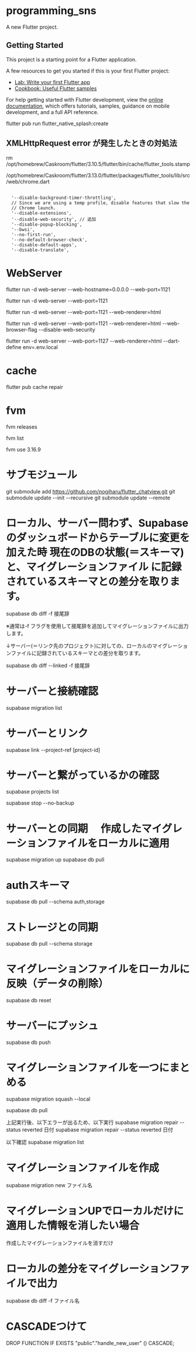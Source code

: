 # programming_sns

A new Flutter project.

## Getting Started

This project is a starting point for a Flutter application.

A few resources to get you started if this is your first Flutter project:

- [Lab: Write your first Flutter app](https://docs.flutter.dev/get-started/codelab)
- [Cookbook: Useful Flutter samples](https://docs.flutter.dev/cookbook)

For help getting started with Flutter development, view the
[online documentation](https://docs.flutter.dev/), which offers tutorials,
samples, guidance on mobile development, and a full API reference.


flutter pub run flutter_native_splash:create

## XMLHttpRequest error が発生したときの対処法
rm /opt/homebrew/Caskroom/flutter/3.10.5/flutter/bin/cache/flutter_tools.stamp 

/opt/homebrew/Caskroom/flutter/3.13.0/flutter/packages/flutter_tools/lib/src/web/chrome.dart 
##

      '--disable-background-timer-throttling',
      // Since we are using a temp profile, disable features that slow the
      // Chrome launch.
      '--disable-extensions',
      '--disable-web-security', // 追加
      '--disable-popup-blocking',
      '--bwsi',
      '--no-first-run',
      '--no-default-browser-check',
      '--disable-default-apps',
      '--disable-translate',

##



# WebServer
flutter run -d web-server --web-hostname=0.0.0.0 --web-port=1121

flutter run -d web-server --web-port=1121

flutter run -d web-server  --web-port=1121 --web-renderer=html

flutter run -d web-server  --web-port=1121 --web-renderer=html --web-browser-flag --disable-web-security

flutter run -d web-server  --web-port=1127 --web-renderer=html --dart-define env=.env.local

# cache
flutter pub cache repair

# fvm
fvm releases                             

fvm list    

fvm use 3.16.9 


# サブモジュール
git submodule add https://github.com/nogiharu/flutter_chatview.git
git submodule update --init --recursive
git submodule update --remote


# ローカル、サーバー問わず、Supabaseのダッシュボードからテーブルに変更を加えた時 現在のDBの状態(＝スキーマ)と、マイグレーションファイル に記録されているスキーマとの差分を取ります。

supabase db diff -f 接尾辞

※通常は-f フラグを使用して接尾辞を追加してマイグレーションファイルに出力します。

↓サーバー(＝リンク先のプロジェクト)に対しての、ローカルのマイグレーションファイルに記録されているスキーマとの差分を取ります。

supabase db diff --linked -f 接尾辞

# サーバーと接続確認
supabase migration list

# サーバーとリンク
supabase link --project-ref [project-id]

# サーバーと繋がっているかの確認
supabase projects list

supabase stop --no-backup

# サーバーとの同期　 作成したマイグレーションファイルをローカルに適用
supabase migration up
supabase db pull 

# authスキーマ
supabase db pull --schema auth,storage
# ストレージとの同期
supabase db pull --schema storage

# マイグレーションファイルをローカルに反映（データの削除）
supabase db reset 

# サーバーにプッシュ
supabase db push

# マイグレーションファイルを一つにまとめる
supabase migration squash --local

supabase db pull 

上記実行後、以下エラーが出るため、以下実行
supabase migration repair --status reverted 日付
supabase migration repair --status reverted 日付

以下確認
supabase migration list

# マイグレーションファイルを作成
supabase migration new ファイル名

# マイグレーションUPでローカルだけに適用した情報を消したい場合
作成したマイグレーションファイルを消すだけ

# ローカルの差分をマイグレーションファイルで出力
supabase db diff -f ファイル名



# CASCADEつけて
DROP FUNCTION IF EXISTS "public"."handle_new_user" () CASCADE;





